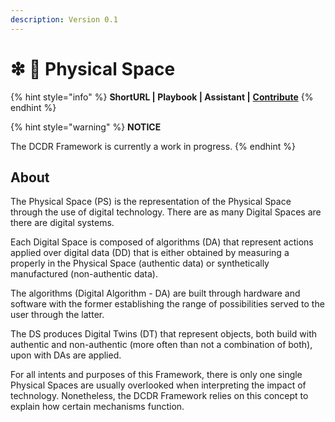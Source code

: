 ```yaml
---
description: Version 0.1
---
```


# ❇ 🚧 Physical Space

{% hint style="info" %}
**ShortURL | Playbook | Assistant |** [**Contribute**](https://tiof.click/DCDRDataLifecycleContribute)
{% endhint %}

{% hint style="warning" %}
**NOTICE**

The DCDR Framework is currently a work in progress.
{% endhint %}

## About

The Physical Space (PS) is the representation of the Physical Space through the use of digital technology. There are as many Digital Spaces are there are digital systems.

Each Digital Space is composed of algorithms (DA) that represent actions applied over digital data (DD) that is either obtained by measuring a properly in the Physical Space (authentic data) or synthetically manufactured (non-authentic data).

The algorithms (Digital Algorithm - DA) are built through hardware and software with the former establishing the range of possibilities served to the user through the latter.

The DS produces Digital Twins (DT) that represent objects, both build with authentic and non-authentic (more often than not a combination of both), upon with DAs are applied.

For all intents and purposes of this Framework, there is only one single Physical Spaces are usually overlooked when interpreting the impact of technology. Nonetheless, the DCDR Framework relies on this concept to explain how certain mechanisms function.

